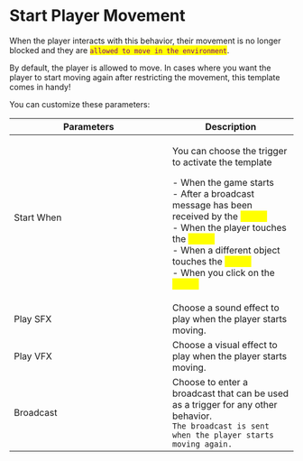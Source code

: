 # Start Player Movement

When the player interacts with this behavior, their movement is no longer blocked and they are <mark style="color:purple;">`allowed to move in the environment`</mark>.

By default, the player is allowed to move. In cases where you want the player to start moving again after restricting the movement, this template comes in handy!

You can customize these parameters:

<table><thead><tr><th width="265">Parameters</th><th>Description</th></tr></thead><tbody><tr><td>Start When</td><td><p>You can choose the trigger to activate the template</p><p>- When the game starts<br>- After a broadcast message has been received by the <mark style="color:yellow;">object</mark><br>- When the player touches the <mark style="color:yellow;">object</mark><br>- When a different object touches the <mark style="color:yellow;">object</mark><br>- When you click on the <mark style="color:yellow;">object</mark></p></td></tr><tr><td>Play SFX</td><td>Choose a sound effect to play when the player starts moving.</td></tr><tr><td>Play VFX</td><td>Choose a visual effect to play when the player starts moving.</td></tr><tr><td>Broadcast</td><td>Choose to enter a broadcast that can be used as a trigger for any other behavior. <br><code>The broadcast is sent when the player starts moving again.</code></td></tr></tbody></table>

